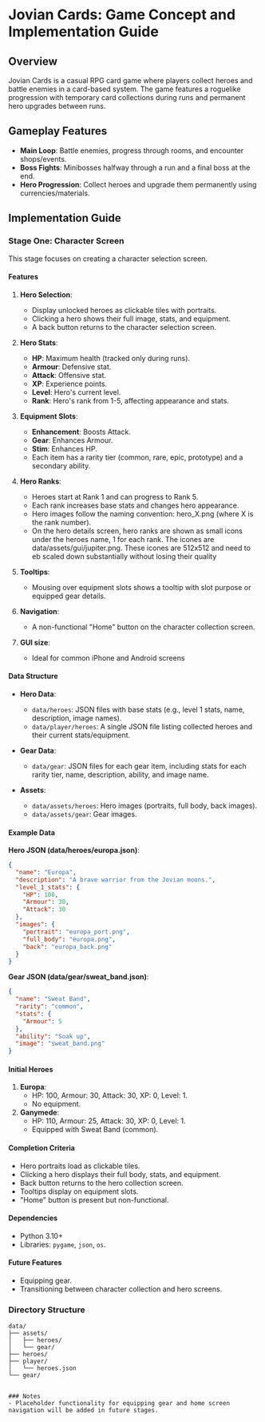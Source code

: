 # Jovian Cards: Game Concept and Implementation Guide

## Overview
Jovian Cards is a casual RPG card game where players collect heroes and battle enemies in a card-based system. The game features a roguelike progression with temporary card collections during runs and permanent hero upgrades between runs.

## Gameplay Features
- **Main Loop**: Battle enemies, progress through rooms, and encounter shops/events.
- **Boss Fights**: Minibosses halfway through a run and a final boss at the end.
- **Hero Progression**: Collect heroes and upgrade them permanently using currencies/materials.

## Implementation Guide

### Stage One: Character Screen
This stage focuses on creating a character selection screen.

#### Features
1. **Hero Selection**:
   - Display unlocked heroes as clickable tiles with portraits.
   - Clicking a hero shows their full image, stats, and equipment.
   - A back button returns to the character selection screen.

2. **Hero Stats**:
   - **HP**: Maximum health (tracked only during runs).
   - **Armour**: Defensive stat.
   - **Attack**: Offensive stat.
   - **XP**: Experience points.
   - **Level**: Hero's current level.
   - **Rank**: Hero's rank from 1-5, affecting appearance and stats.

3. **Equipment Slots**:
   - **Enhancement**: Boosts Attack.
   - **Gear**: Enhances Armour.
   - **Stim**: Enhances HP.
   - Each item has a rarity tier (common, rare, epic, prototype) and a secondary ability.

4. **Hero Ranks**:
   - Heroes start at Rank 1 and can progress to Rank 5.
   - Each rank increases base stats and changes hero appearance.
   - Hero images follow the naming convention: hero_X.png (where X is the rank number).
   - On the hero details screen, hero ranks are shown as small icons under the heroes name, 1 for each rank. The icones are data/assets/gui/jupiter.png. These icones are 512x512 and need to eb scaled down substantially without losing their quality

5. **Tooltips**:
   - Mousing over equipment slots shows a tooltip with slot purpose or equipped gear details.

6. **Navigation**:
   - A non-functional "Home" button on the character collection screen.

7. **GUI size**:
   - Ideal for common iPhone and Android screens

#### Data Structure
- **Hero Data**:
  - `data/heroes`: JSON files with base stats (e.g., level 1 stats, name, description, image names).
  - `data/player/heroes`: A single JSON file listing collected heroes and their current stats/equipment.

- **Gear Data**:
  - `data/gear`: JSON files for each gear item, including stats for each rarity tier, name, description, ability, and image name.

- **Assets**:
  - `data/assets/heroes`: Hero images (portraits, full body, back images).
  - `data/assets/gear`: Gear images.

#### Example Data
**Hero JSON (data/heroes/europa.json)**:
```json
{
  "name": "Europa",
  "description": "A brave warrior from the Jovian moons.",
  "level_1_stats": {
    "HP": 100,
    "Armour": 30,
    "Attack": 30
  },
  "images": {
    "portrait": "europa_port.png",
    "full_body": "europa.png",
    "back": "europa_back.png"
  }
}
```

**Gear JSON (data/gear/sweat_band.json)**:
```json
{
  "name": "Sweat Band",
  "rarity": "common",
  "stats": {
    "Armour": 5
  },
  "ability": "Soak up",
  "image": "sweat_band.png"
}
```

#### Initial Heroes
1. **Europa**:
   - HP: 100, Armour: 30, Attack: 30, XP: 0, Level: 1.
   - No equipment.
2. **Ganymede**:
   - HP: 110, Armour: 25, Attack: 30, XP: 0, Level: 1.
   - Equipped with Sweat Band (common).

#### Completion Criteria
- Hero portraits load as clickable tiles.
- Clicking a hero displays their full body, stats, and equipment.
- Back button returns to the hero collection screen.
- Tooltips display on equipment slots.
- "Home" button is present but non-functional.

#### Dependencies
- Python 3.10+
- Libraries: `pygame`, `json`, `os`.

#### Future Features
- Equipping gear.
- Transitioning between character collection and hero screens.

### Directory Structure
```
data/
├── assets/
│   ├── heroes/
│   └── gear/
├── heroes/
├── player/
│   └── heroes.json
└── gear/
```
```

### Notes
- Placeholder functionality for equipping gear and home screen navigation will be added in future stages.
```

